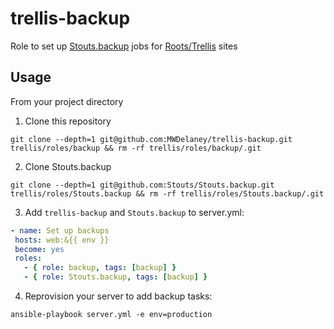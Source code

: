 # trellis-backup
Role to set up [Stouts.backup](https://github.com/Stouts/Stouts.backup) jobs for [Roots/Trellis](https://roots.io/trellis/) sites

## Usage
From your project directory

1) Clone this repository
````{r, engine='bash', count_lines}
git clone --depth=1 git@github.com:MWDelaney/trellis-backup.git trellis/roles/backup && rm -rf trellis/roles/backup/.git
````

2) Clone Stouts.backup
````{r, engine='bash', count_lines}
git clone --depth=1 git@github.com:Stouts/Stouts.backup.git trellis/roles/Stouts.backup && rm -rf trellis/roles/Stouts.backup/.git
````

3) Add `trellis-backup` and `Stouts.backup` to server.yml:
 ````yaml
- name: Set up backups
  hosts: web:&{{ env }}
  become: yes
  roles:
    - { role: backup, tags: [backup] }
    - { role: Stouts.backup, tags: [backup] }
````

4) Reprovision your server to add backup tasks:
````{r, engine='bash', count_lines}
ansible-playbook server.yml -e env=production
````
